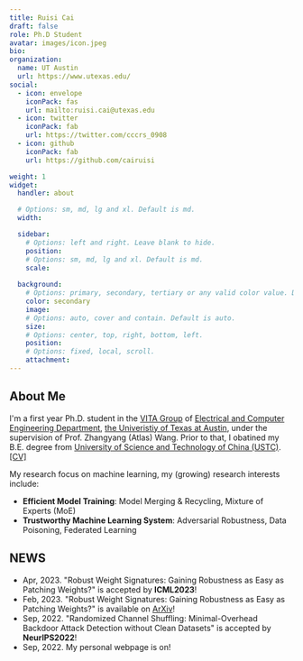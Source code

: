 ```yaml
---
title: Ruisi Cai
draft: false
role: Ph.D Student
avatar: images/icon.jpeg
bio: 
organization:
  name: UT Austin
  url: https://www.utexas.edu/
social:
  - icon: envelope
    iconPack: fas
    url: mailto:ruisi.cai@utexas.edu
  - icon: twitter
    iconPack: fab
    url: https://twitter.com/cccrs_0908
  - icon: github
    iconPack: fab
    url: https://github.com/cairuisi

weight: 1
widget:
  handler: about

  # Options: sm, md, lg and xl. Default is md.
  width:

  sidebar:
    # Options: left and right. Leave blank to hide.
    position:
    # Options: sm, md, lg and xl. Default is md.
    scale:
  
  background:
    # Options: primary, secondary, tertiary or any valid color value. Default is primary.
    color: secondary
    image:
    # Options: auto, cover and contain. Default is auto.
    size:
    # Options: center, top, right, bottom, left.
    position:
    # Options: fixed, local, scroll.
    attachment: 
---
```


## About Me

I'm a first year Ph.D. student in the [VITA Group](https://vita-group.github.io/) of [Electrical and Computer Engineering Department](https://www.ece.utexas.edu/), [the Univeristiy of Texas at Austin](https://www.utexas.edu/), under the supervision of Prof. Zhangyang (Atlas) Wang. Prior to that, I obatined my B.E. degree from [University of Science and Technology of China (USTC)](http://en.ustc.edu.cn/). [[CV]](https://drive.google.com/file/d/1jDtj22gmze4FW69HvT2HnUB8u0Htea0_/view?usp=sharing)

My research focus on machine learning, my (growing) research interests include:
* **Efficient Model Training**: Model Merging & Recycling, Mixture of Experts (MoE)
* **Trustworthy Machine Learning System**: Adversarial Robustness, Data Poisoning, Federated Learning

## NEWS
* Apr, 2023. "Robust Weight Signatures: Gaining Robustness as Easy as Patching Weights?" is accepted by **ICML2023**!
* Feb, 2023. "Robust Weight Signatures: Gaining Robustness as Easy as Patching Weights?" is available on [ArXiv](https://arxiv.org/abs/2302.12480)!
* Sep, 2022. "Randomized Channel Shuffling: Minimal-Overhead Backdoor Attack Detection without Clean Datasets" is accepted by **NeurIPS2022**!
* Sep, 2022. My personal webpage is on!

